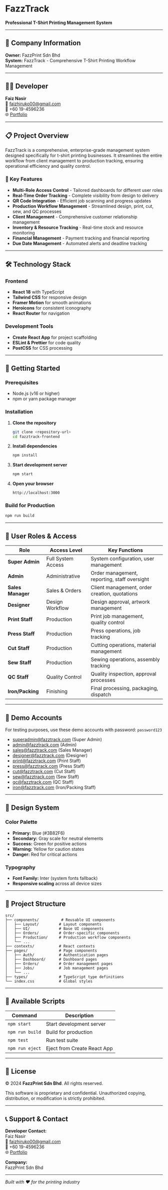 # FazzTrack

**Professional T-Shirt Printing Management System**

---

## 🏢 Company Information

**Owner:** FazzPrint Sdn Bhd  
**System:** FazzTrack - Comprehensive T-Shirt Printing Workflow Management

---

## 👨‍💻 Developer

**Faiz Nasir**  
📧 faizhiruko00@gmail.com  
📱 +60 19-4596236  
🌐 [Portfolio](https://faiznasirweb.netlify.app/)

---

## 📋 Project Overview

FazzTrack is a comprehensive, enterprise-grade management system designed specifically for t-shirt printing businesses. It streamlines the entire workflow from client management to production tracking, ensuring operational efficiency and quality control.

### 🎯 Key Features

- **Multi-Role Access Control** - Tailored dashboards for different user roles
- **Real-Time Order Tracking** - Complete visibility from design to delivery
- **QR Code Integration** - Efficient job scanning and progress updates
- **Production Workflow Management** - Streamlined design, print, cut, sew, and QC processes
- **Client Management** - Comprehensive customer relationship management
- **Inventory & Resource Tracking** - Real-time stock and resource monitoring
- **Financial Management** - Payment tracking and financial reporting
- **Due Date Management** - Automated alerts and deadline tracking

---

## 🛠️ Technology Stack

### Frontend
- **React 18** with TypeScript
- **Tailwind CSS** for responsive design
- **Framer Motion** for smooth animations
- **Heroicons** for consistent iconography
- **React Router** for navigation

### Development Tools
- **Create React App** for project scaffolding
- **ESLint & Prettier** for code quality
- **PostCSS** for CSS processing

---

## 🚀 Getting Started

### Prerequisites

- Node.js (v16 or higher)
- npm or yarn package manager

### Installation

1. **Clone the repository**
   ```bash
   git clone <repository-url>
   cd fazztrack-frontend
   ```

2. **Install dependencies**
   ```bash
   npm install
   ```

3. **Start development server**
   ```bash
   npm start
   ```

4. **Open your browser**
   ```
   http://localhost:3000
   ```

### Build for Production

```bash
npm run build
```

---

## 👥 User Roles & Access

| Role | Access Level | Key Functions |
|------|-------------|---------------|
| **Super Admin** | Full System Access | System configuration, user management |
| **Admin** | Administrative | Order management, reporting, staff oversight |
| **Sales Manager** | Sales & Orders | Client management, order creation, quotations |
| **Designer** | Design Workflow | Design approval, artwork management |
| **Print Staff** | Production | Print job management, quality control |
| **Press Staff** | Production | Press operations, job tracking |
| **Cut Staff** | Production | Cutting operations, material management |
| **Sew Staff** | Production | Sewing operations, assembly tracking |
| **QC Staff** | Quality Control | Quality inspection, approval processes |
| **Iron/Packing** | Finishing | Final processing, packaging, dispatch |

---

## 📱 Demo Accounts

For testing purposes, use these demo accounts with password: `password123`

- superadmin@fazztrack.com (Super Admin)
- admin@fazztrack.com (Admin)
- sales@fazztrack.com (Sales Manager)
- designer@fazztrack.com (Designer)
- print@fazztrack.com (Print Staff)
- press@fazztrack.com (Press Staff)
- cut@fazztrack.com (Cut Staff)
- sew@fazztrack.com (Sew Staff)
- qc@fazztrack.com (QC Staff)
- iron@fazztrack.com (Iron/Packing Staff)

---

## 🎨 Design System

### Color Palette
- **Primary:** Blue (#3B82F6)
- **Secondary:** Gray scale for neutral elements
- **Success:** Green for positive actions
- **Warning:** Yellow for caution states
- **Danger:** Red for critical actions

### Typography
- **Font Family:** Inter (system fonts fallback)
- **Responsive scaling** across all device sizes

---

## 📂 Project Structure

```
src/
├── components/          # Reusable UI components
│   ├── Layout/         # Layout components
│   ├── UI/             # Base UI components
│   ├── Orders/         # Order-specific components
│   ├── Production/     # Production workflow components
│   └── ...
├── contexts/           # React contexts
├── pages/              # Page components
│   ├── Auth/           # Authentication pages
│   ├── Dashboard/      # Dashboard pages
│   ├── Orders/         # Order management pages
│   ├── Jobs/           # Job management pages
│   └── ...
├── types/              # TypeScript type definitions
└── index.css           # Global styles
```

---

## 🔧 Available Scripts

| Command | Description |
|---------|-------------|
| `npm start` | Start development server |
| `npm run build` | Build for production |
| `npm test` | Run test suite |
| `npm run eject` | Eject from Create React App |

---

## 📄 License

© 2024 **FazzPrint Sdn Bhd**. All rights reserved.

This software is proprietary and confidential. Unauthorized copying, distribution, or modification is strictly prohibited.

---

## 📞 Support & Contact

**Developer Contact:**  
Faiz Nasir  
📧 faizhiruko00@gmail.com  
📱 +60 19-4596236  
🌐 [Portfolio](https://faiznasirweb.netlify.app/)

**Company:**  
FazzPrint Sdn Bhd

---

*Built with ❤️ for the printing industry*